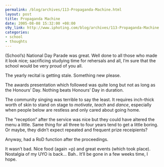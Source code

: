 ```yaml
--- 
permalink: /blog/archives/113-Propaganda-Machine.html
layout: post
title: Propaganda Machine
date: 2005-08-08 15:32:00 +08:00
s9y_link: http://www.iphoting.com/blog/archives/113-Propaganda-Machine.html
categories: 
- school
- thoughts
---
```

<p class="whiteline"><p>(School&#8217;s) National Day Parade was great. Well done to all those who made it look nice; sacrificing studying time for rehersals and all, I&#8217;m sure that the school would be very proud of you all.</p>
</p><p class="whiteline"><p>The yearly recital is getting stale. Something new please.</p>
</p><p class="whiteline"><p>The awards presentation which followed was quite long but not as long as the Honours&#8217; Day. Nothing beats Honours&#8217; Day in duration.</p>
</p><p class="whiteline"><p>The community singing was terrible to say the least. It requires inch-thick worth of skin to stand on stage to <i>motivate</i>, <i>teach</i> and <em>dance</em>, especially when people below are restless and only cared about going home.</p>
</p><p class="whiteline"><p>The &#8220;reception&#8221; after the service was nice but they could have altered the menu a little. Same thing for all three to four years tend to get a little boring. Or maybe, they didn&#8217;t expect repeated and frequent prize receipients?</p>
</p><p class="whiteline"><p>Anyway, had a RoD function after the proceedings.</p>
</p><p class="break"><p>It wasn&#8217;t bad. Nice food (again =p) and great events (which took place). Nostalgia of my UYO is back... Bah.. It&#8217;ll be gone in a few weeks time, I hope.</p></p>
